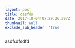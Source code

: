 ```yaml
---
layout: post
title: dasfds
date: 2017-10-04T05:29:26.397Z
thumbnail: null
exclude_sub_header: 'true'
---
```

asdfsdfsdfd
